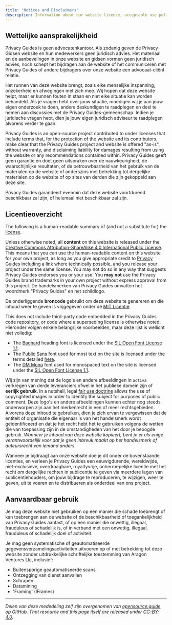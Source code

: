 ```yaml
---
title: "Notices and Disclaimers"
description: Information about our website license, acceptable use policy, and other important details.
---
```


## Wettelijke aansprakelijkheid

Privacy Guides is geen advocatenkantoor. Als zodanig geven de Privacy Gidsen website en hun medewerkers geen juridisch advies. Het materiaal en de aanbevelingen in onze website en gidsen vormen geen juridisch advies, noch schept het bijdragen aan de website of het communiceren met Privacy Guides of andere bijdragers over onze website een advocaat-cliënt relatie.

Het runnen van deze website brengt, zoals elke menselijke inspanning, onzekerheid en afwegingen met zich mee. Wij hopen dat deze website helpt, maar er kunnen fouten in staan en niet elke situatie kan worden behandeld. Als je vragen hebt over jouw situatie, moedigen wij je aan jouw eigen onderzoek te doen, andere deskundigen te raadplegen en deel te nemen aan discussies met de Privacy Guides-gemeenschap. Indien je juridische vragen hebt, dien je jouw eigen juridisch adviseur te raadplegen alvorens verder te gaan.

Privacy Guides is an open-source project contributed to under licenses that include terms that, for the protection of the website and its contributors, make clear that the Privacy Guides project and website is offered "as-is", without warranty, and disclaiming liability for damages resulting from using the website or any recommendations contained within. Privacy Guides geeft geen garantie en doet geen uitspraken over de nauwkeurigheid, de waarschijnlijke resultaten, of de betrouwbaarheid van het gebruik van de materialen op de website of anderszins met betrekking tot dergelijke materialen op de website of op sites van derden die zijn gekoppeld aan deze site.

Privacy Guides garandeert evenmin dat deze website voortdurend beschikbaar zal zijn, of helemaal niet beschikbaar zal zijn.

## Licentieoverzicht

<div class="admonition danger" markdown>

The following is a human-readable summary of (and not a substitute for) the [license](https://github.com/privacyguides/privacyguides.org/blob/main/README.md#license).

</div>

Unless otherwise noted, all **content** on this website is released under the [Creative Commons Attribution-ShareAlike 4.0 International Public License](https://github.com/privacyguides/privacyguides.org/tree/main/LICENSE). This means that you can use the human-readable content on this website for your own project, as long as you give appropriate credit to [Privacy Guides](https://www.privacyguides.org) including a link where technically possible, and you release your project under the same license. You may not do so in any way that suggests Privacy Guides endorses you or your use. You **may not** use the Privacy Guides brand trademarks in your own project without express approval from this project. De handelsmerken van Privacy Guides omvatten het woordmerk "Privacy Guides" en het schildlogo.

De onderliggende **broncode** gebruikt om deze website te genereren en die inhoud weer te geven is vrijgegeven onder de [MIT Licentie](https://github.com/privacyguides/privacyguides.org/tree/main/LICENSE-CODE).

This does not include third-party code embedded in the Privacy Guides code repository, or code where a superseding license is otherwise noted. Hieronder volgen enkele belangrijke voorbeelden, maar deze lijst is wellicht niet volledig:

* The [Bagnard](https://github.com/privacyguides/brand/tree/67166ed8b641d8ac1837d0b75329e02ed4056704/fonts/Bagnard) heading font is licensed under the [SIL Open Font License 1.1](https://github.com/privacyguides/brand/blob/67166ed8b641d8ac1837d0b75329e02ed4056704/fonts/Bagnard/LICENSE.txt).
* The [Public Sans](https://github.com/privacyguides/brand/tree/67166ed8b641d8ac1837d0b75329e02ed4056704/fonts/Public%20Sans) font used for most text on the site is licensed under the terms detailed [here](https://github.com/privacyguides/brand/blob/67166ed8b641d8ac1837d0b75329e02ed4056704/fonts/Public%20Sans/LICENSE.txt).
* The [DM Mono](https://github.com/privacyguides/brand/tree/67166ed8b641d8ac1837d0b75329e02ed4056704/fonts/DM%20Mono) font used for monospaced text on the site is licensed under the [SIL Open Font License 1.1](https://github.com/privacyguides/brand/blob/67166ed8b641d8ac1837d0b75329e02ed4056704/fonts/DM%20Mono/LICENSE.txt).

Wij zijn van mening dat de logo's en andere afbeeldingen in `activa` verkregen van derde leveranciers ofwel in het publieke domein zijn of **eerlijk gebruik**. In a nutshell, legal [fair use doctrine](https://copyright.gov/fair-use/more-info.html) allows the use of copyrighted images in order to identify the subject for purposes of public comment. Deze logo's en andere afbeeldingen kunnen echter nog steeds onderworpen zijn aan het merkenrecht in een of meer rechtsgebieden. Alvorens deze inhoud te gebruiken, dien je zich ervan te vergewissen dat de entiteit of organisatie die eigenaar is van het handelsmerk wordt geïdentificeerd en dat je het recht hebt het te gebruiken volgens de wetten die van toepassing zijn in de omstandigheden van het door je beoogde gebruik. *Wanneer je inhoud van deze website kopieert, bent je er als enige verantwoordelijk voor dat je geen inbreuk maakt op het handelsmerk of auteursrecht van iemand anders.*

Wanneer je bijdraagt aan onze website doe je dit onder de bovenstaande licenties, en verleen je Privacy Guides een eeuwigdurende, wereldwijde, niet-exclusieve, overdraagbare, royaltyvrije, onherroepelijke licentie met het recht om dergelijke rechten in sublicentie te geven via meerdere lagen van sublicentiehouders, om jouw bijdrage te reproduceren, te wijzigen, weer te geven, uit te voeren en te distribueren als onderdeel van ons project.

## Aanvaardbaar gebruik

Je mag deze website niet gebruiken op een manier die schade toebrengt of kan toebrengen aan de website of de beschikbaarheid of toegankelijkheid van Privacy Guides aantast, of op een manier die onwettig, illegaal, frauduleus of schadelijk is, of in verband met een onwettig, illegaal, frauduleus of schadelijk doel of activiteit.

Je mag geen systematische of geautomatiseerde gegevensverzamelingsactiviteiten uitvoeren op of met betrekking tot deze website zonder uitdrukkelijke schriftelijke toestemming van Aragon Ventures Llc, inclusief:

* Buitensporige geautomatiseerde scans
* Ontzegging van dienst aanvallen
* Schrapen
* Datamining
* 'Framing' (IFrames)

---

*Delen van deze mededeling zelf zijn overgenomen van [opensource.guide](https://github.com/github/opensource.guide/blob/master/notices.md) op GitHub. That resource and this page itself are released under [CC-BY-4.0](https://creativecommons.org/licenses/by-sa/4.0).*
